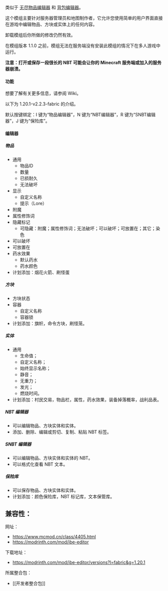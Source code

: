 类似于 [无尽物品编辑器](https://www.mcmod.cn/class/1182.html "无尽物品编辑器") 和 [背包编辑器](https://www.mcmod.cn/class/959.html "背包编辑器")。

这个模组主要针对服务器管理员和地图制作者，它允许您使用简单的用户界面直接在游戏中编辑物品、方块或实体上的任何内容。

卸载模组后你所做的修改仍然有效。  

在模组版本 1.1.0 之前，模组无法在服务端没有安装此模组的情况下在多人游戏中运行。

**注意：打开或保存一段很长的 NBT 可能会让你的 Minecraft 服务端或加入的服务器崩溃。**

#### 功能

想要了解有关更多信息，请参阅 Wiki。

以下为 1.20.1-v2.2.3-fabric 的介绍。

默认按键绑定：I 键为“物品编辑器”，N 键为“NBT编辑器”，R 键为“SNBT编辑器”，J 键为“保险库”。

#### 编辑器

##### 物品

- 通用
  - 物品ID
  - 数量
  - 已损耐久
  - 无法破坏
- 显示
  - 自定义名称
  - 提示（Lore）
- 附魔
- 属性修饰词
- 隐藏标记
  - 可隐藏：附魔；属性修饰词；无法破坏；可以破坏；可放置在；其它；染色
- 可以破坏
- 可放置在
- 药水效果
  - 默认药水
  - 药水颜色
- 计划添加：烟花火箭、刷怪蛋
##### 方块

- 方块状态
- 容器
  - 自定义名称
  - 容器锁
- 计划添加：旗帜，命令方块，刷怪笼。

##### 实体

- 通用
  - 生命值；
  - 自定义名称；
  - 始终显示名称；
  - 静音；
  - 无重力；
  - 发光；
  - 燃烧时间。
- 计划添加：村民交易，物品栏，属性，药水效果，装备掉落概率，战利品表。

##### NBT 编辑器

- 可以编辑物品、方块实体和实体。
- 添加、删除、编辑或剪切、复制、粘贴 NBT 标签。

##### SNBT 编辑器

- 可以编辑物品、方块实体和实体的 NBT。
- 可以格式化查看 NBT 文本。

##### 保险库

- 可以保存物品、方块实体和实体。
- 计划添加：颜色保险库，NBT 标记库，文本保管库。

兼容性：
- 

网址：
- https://www.mcmod.cn/class/4405.html
- https://modrinth.com/mod/ibe-editor

下载地址：
- https://modrinth.com/mod/ibe-editor/versions?l=fabric&g=1.20.1

所属整合包：
- [[开发者整合包]]